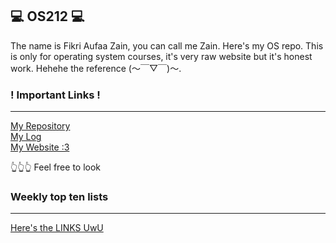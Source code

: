 ## 💻 OS212 💻
The name is Fikri Aufaa Zain, you can call me Zain. Here's my OS repo.
This is only for operating system courses, it's very raw website but it's honest work. Hehehe the reference (～￣▽￣)～.

### ! Important Links !  
- - -  
[My Repository](https://github.com/fikriazain/os212)  
[My Log](https://fikriazain.github.io/os212/TXT/mylog.txt)  
[My Website :3](https://azyain.herokuapp.com/)

👆👆👆 Feel free to look  

### Weekly top ten lists  
- - -  

[Here's the LINKS UwU](https://fikriazain.github.io/os212/LINKS/)  
